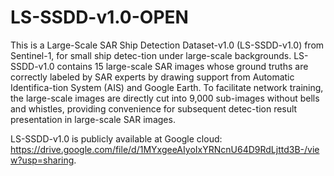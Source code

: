 # LS-SSDD-v1.0-OPEN
This is a Large-Scale SAR Ship Detection Dataset-v1.0 (LS-SSDD-v1.0) from Sentinel-1, for small ship detec-tion under large-scale backgrounds. LS-SSDD-v1.0 contains 15 large-scale SAR images whose ground truths are correctly labeled by SAR experts by drawing support from Automatic Identifica-tion System (AIS) and Google Earth. To facilitate network training, the large-scale images are directly cut into 9,000 sub-images without bells and whistles, providing convenience for subsequent detec-tion result presentation in large-scale SAR images. 

LS-SSDD-v1.0 is publicly available at Google cloud: https://drive.google.com/file/d/1MYxgeeAIyoIxYRNcnU64D9RdLjttd3B-/view?usp=sharing.
